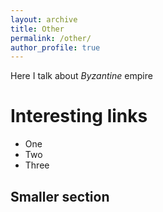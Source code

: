 ```yaml
---
layout: archive 
title: Other
permalink: /other/
author_profile: true
---
```


Here I talk about *Byzantine* empire

# Interesting links
- One
- Two
- Three

## Smaller section
